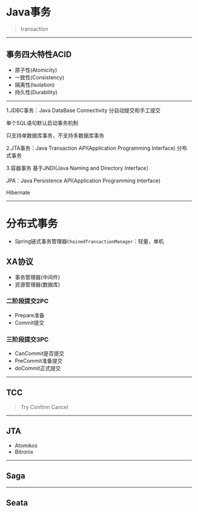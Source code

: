 # Java事务
> transaction

---
## 事务四大特性ACID


- 原子性(Atomicity)
- 一致性(Consistency)
- 隔离性(Isolation)
- 持久性(Durability)


---

1.JDBC事务：Java DataBase Connectivity
分自动提交和手工提交

单个SQL语句默认启动事务机制

只支持单数据库事务，不支持多数据库事务


2.JTA事务：Java Transaction API(Application Programming Interface)
分布式事务

3.容器事务
基于JNDI(Java Naming and Directory Interface）

JPA：Java Persistence API(Application Programming Interface)

Hibernate


---

# 分布式事务

- Spring链式事务管理器`ChainedTransactionManager`：轻量，单机


## XA协议
- 事务管理器(中间件)
- 资源管理器(数据库)


### 二阶段提交2PC
- Prepare准备
- Commit提交


### 三阶段提交3PC
- CanCommit是否提交
- PreCommit准备提交
- doCommit正式提交

---

## TCC
> Try Confirm Cancel

---
## JTA

- Atomikos
- Bitronix


---
## Saga


---
## Seata